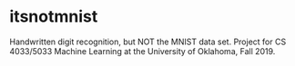 # itsnotmnist
Handwritten digit recognition, but NOT the MNIST data set. Project for CS 4033/5033 Machine Learning at the University of Oklahoma, Fall 2019.
